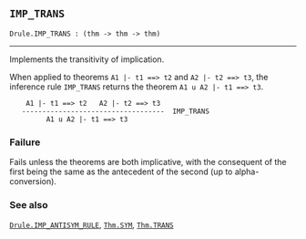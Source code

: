 ## `IMP_TRANS`

``` hol4
Drule.IMP_TRANS : (thm -> thm -> thm)
```

------------------------------------------------------------------------

Implements the transitivity of implication.

When applied to theorems `A1 |- t1 ==> t2` and `A2 |- t2 ==> t3`, the
inference rule `IMP_TRANS` returns the theorem `A1 u A2 |- t1 ==> t3`.

``` hol4
    A1 |- t1 ==> t2   A2 |- t2 ==> t3
   -----------------------------------  IMP_TRANS
         A1 u A2 |- t1 ==> t3
```

### Failure

Fails unless the theorems are both implicative, with the consequent of
the first being the same as the antecedent of the second (up to
alpha-conversion).

### See also

[`Drule.IMP_ANTISYM_RULE`](#Drule.IMP_ANTISYM_RULE),
[`Thm.SYM`](#Thm.SYM), [`Thm.TRANS`](#Thm.TRANS)
